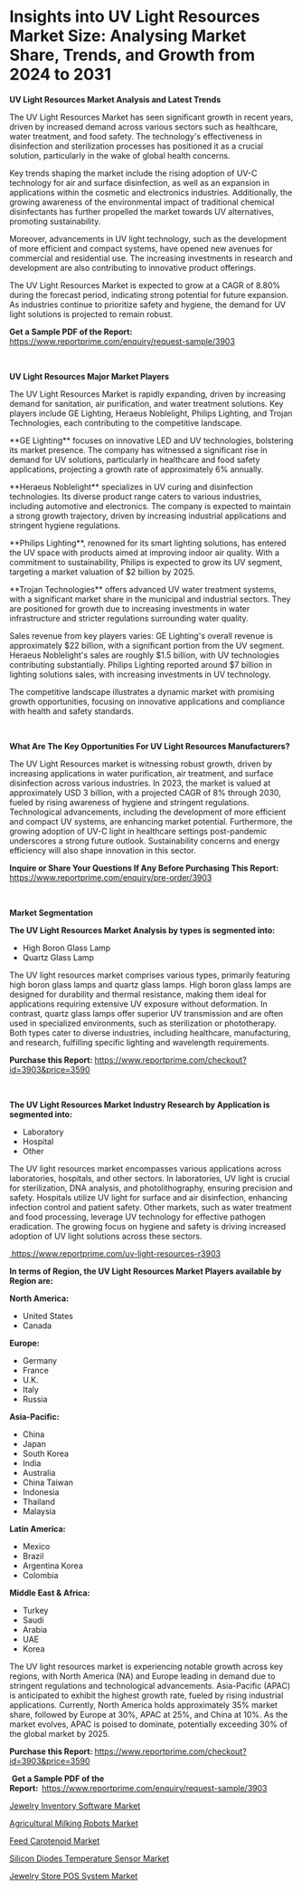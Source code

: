 <p><h1>Insights into UV Light Resources Market Size: Analysing Market Share, Trends, and Growth from 2024 to 2031</h1></p><p><strong>UV Light Resources Market Analysis and Latest Trends</strong></p>
<p><p>The UV Light Resources Market has seen significant growth in recent years, driven by increased demand across various sectors such as healthcare, water treatment, and food safety. The technology's effectiveness in disinfection and sterilization processes has positioned it as a crucial solution, particularly in the wake of global health concerns. </p><p>Key trends shaping the market include the rising adoption of UV-C technology for air and surface disinfection, as well as an expansion in applications within the cosmetic and electronics industries. Additionally, the growing awareness of the environmental impact of traditional chemical disinfectants has further propelled the market towards UV alternatives, promoting sustainability.</p><p>Moreover, advancements in UV light technology, such as the development of more efficient and compact systems, have opened new avenues for commercial and residential use. The increasing investments in research and development are also contributing to innovative product offerings. </p><p>The UV Light Resources Market is expected to grow at a CAGR of 8.80% during the forecast period, indicating strong potential for future expansion. As industries continue to prioritize safety and hygiene, the demand for UV light solutions is projected to remain robust.</p></p>
<p><strong>Get a Sample PDF of the Report:&nbsp;</strong> <a href="https://www.reportprime.com/enquiry/request-sample/3903">https://www.reportprime.com/enquiry/request-sample/3903</a></p>
<p>&nbsp;</p>
<p><strong>UV Light Resources Major Market Players</strong></p>
<p><p>The UV Light Resources Market is rapidly expanding, driven by increasing demand for sanitation, air purification, and water treatment solutions. Key players include GE Lighting, Heraeus Noblelight, Philips Lighting, and Trojan Technologies, each contributing to the competitive landscape.</p><p>**GE Lighting** focuses on innovative LED and UV technologies, bolstering its market presence. The company has witnessed a significant rise in demand for UV solutions, particularly in healthcare and food safety applications, projecting a growth rate of approximately 6% annually.</p><p>**Heraeus Noblelight** specializes in UV curing and disinfection technologies. Its diverse product range caters to various industries, including automotive and electronics. The company is expected to maintain a strong growth trajectory, driven by increasing industrial applications and stringent hygiene regulations.</p><p>**Philips Lighting**, renowned for its smart lighting solutions, has entered the UV space with products aimed at improving indoor air quality. With a commitment to sustainability, Philips is expected to grow its UV segment, targeting a market valuation of $2 billion by 2025.</p><p>**Trojan Technologies** offers advanced UV water treatment systems, with a significant market share in the municipal and industrial sectors. They are positioned for growth due to increasing investments in water infrastructure and stricter regulations surrounding water quality.</p><p>Sales revenue from key players varies: GE Lighting's overall revenue is approximately $22 billion, with a significant portion from the UV segment. Heraeus Noblelight's sales are roughly $1.5 billion, with UV technologies contributing substantially. Philips Lighting reported around $7 billion in lighting solutions sales, with increasing investments in UV technology.</p><p>The competitive landscape illustrates a dynamic market with promising growth opportunities, focusing on innovative applications and compliance with health and safety standards.</p></p>
<p>&nbsp;</p>
<p><strong>What Are The Key Opportunities For UV Light Resources Manufacturers?</strong></p>
<p><p>The UV Light Resources market is witnessing robust growth, driven by increasing applications in water purification, air treatment, and surface disinfection across various industries. In 2023, the market is valued at approximately USD 3 billion, with a projected CAGR of 8% through 2030, fueled by rising awareness of hygiene and stringent regulations. Technological advancements, including the development of more efficient and compact UV systems, are enhancing market potential. Furthermore, the growing adoption of UV-C light in healthcare settings post-pandemic underscores a strong future outlook. Sustainability concerns and energy efficiency will also shape innovation in this sector.</p></p>
<p><strong>Inquire or Share Your Questions If Any Before Purchasing This Report:</strong> <a href="https://www.reportprime.com/enquiry/pre-order/3903">https://www.reportprime.com/enquiry/pre-order/3903</a></p>
<p>&nbsp;</p>
<p><strong>Market Segmentation</strong></p>
<p><strong>The UV Light Resources Market Analysis by types is segmented into:</strong></p>
<p><ul><li>High Boron Glass Lamp</li><li>Quartz Glass Lamp</li></ul></p>
<p><p>The UV light resources market comprises various types, primarily featuring high boron glass lamps and quartz glass lamps. High boron glass lamps are designed for durability and thermal resistance, making them ideal for applications requiring extensive UV exposure without deformation. In contrast, quartz glass lamps offer superior UV transmission and are often used in specialized environments, such as sterilization or phototherapy. Both types cater to diverse industries, including healthcare, manufacturing, and research, fulfilling specific lighting and wavelength requirements.</p></p>
<p><strong>Purchase this Report:&nbsp;</strong><a href="https://www.reportprime.com/checkout?id=3903&price=3590">https://www.reportprime.com/checkout?id=3903&price=3590</a></p>
<p>&nbsp;</p>
<p><strong>The UV Light Resources Market Industry Research by Application is segmented into:</strong></p>
<p><ul><li>Laboratory</li><li>Hospital</li><li>Other</li></ul></p>
<p><p>The UV light resources market encompasses various applications across laboratories, hospitals, and other sectors. In laboratories, UV light is crucial for sterilization, DNA analysis, and photolithography, ensuring precision and safety. Hospitals utilize UV light for surface and air disinfection, enhancing infection control and patient safety. Other markets, such as water treatment and food processing, leverage UV technology for effective pathogen eradication. The growing focus on hygiene and safety is driving increased adoption of UV light solutions across these sectors.</p></p>
<p><a href="https://www.reportprime.com/uv-light-resources-r3903">&nbsp;https://www.reportprime.com/uv-light-resources-r3903</a></p>
<p><strong>In terms of Region, the UV Light Resources Market Players available by Region are:</strong></p>
<p>
    <p> <strong> North America: </strong>
        <ul>
            <li>United States</li>
            <li>Canada</li>
        </ul>
        </p> 
    <p> <strong> Europe: </strong>
        <ul>
            <li>Germany</li>
            <li>France</li>
            <li>U.K.</li>
            <li>Italy</li>
            <li>Russia</li>
        </ul>
        </p> 
    <p> <strong> Asia-Pacific: </strong>
        <ul>
            <li>China</li>
            <li>Japan</li>
            <li>South Korea</li>
            <li>India</li>
            <li>Australia</li>
            <li>China Taiwan</li>
            <li>Indonesia</li>
            <li>Thailand</li>
            <li>Malaysia</li>
        </ul>
        </p> 
    <p> <strong> Latin America: </strong>
        <ul>
            <li>Mexico</li>
            <li>Brazil</li>
            <li>Argentina Korea</li>
            <li>Colombia</li>
        </ul>
        </p> 
    <p> <strong> Middle East & Africa: </strong>
        <ul>
            <li>Turkey</li>
            <li>Saudi</li>
            <li>Arabia</li>
            <li>UAE</li>
            <li>Korea</li>
        </ul>
    </p>
    </p>
<p><p>The UV light resources market is experiencing notable growth across key regions, with North America (NA) and Europe leading in demand due to stringent regulations and technological advancements. Asia-Pacific (APAC) is anticipated to exhibit the highest growth rate, fueled by rising industrial applications. Currently, North America holds approximately 35% market share, followed by Europe at 30%, APAC at 25%, and China at 10%. As the market evolves, APAC is poised to dominate, potentially exceeding 30% of the global market by 2025.</p></p>
<p><strong>Purchase this Report: </strong><a href="https://www.reportprime.com/checkout?id=3903&price=3590">https://www.reportprime.com/checkout?id=3903&price=3590</a></p>
<p>&nbsp;<strong>Get a Sample PDF of the Report:&nbsp;&nbsp;</strong><a href="https://www.reportprime.com/enquiry/request-sample/3903">https://www.reportprime.com/enquiry/request-sample/3903</a></p>
<p><strong></strong></p>
<p><p><a href="https://www.linkedin.com/pulse/jewelry-inventory-software-market-emerging-trends-future-prospects-h2eae?trackingId=ayANdtNkTfuEHGbr%2FBNndg%3D%3D">Jewelry Inventory Software Market</a></p><p><a href="https://issuu.com/reportprime-2/docs/agricultural-milking-robots-market-_16619b6f31a918">Agricultural Milking Robots Market</a></p><p><a href="https://issuu.com/reportprime-2/docs/feed-carotenoid-market-size-2030.pp_93f44f361a274e">Feed Carotenoid Market</a></p><p><a href="https://github.com/WillieWoodard/Market-Research-Report-List-6/blob/main/silicon-diodes-temperature-sensor-market.md">Silicon Diodes Temperature Sensor Market</a></p><p><a href="https://www.linkedin.com/pulse/future-innovation-global-jewelry-store-pos-system-market-growth-kawbe?trackingId=vtHEOb%2FiSH6B%2B7cnQ5O4cw%3D%3D">Jewelry Store POS System Market</a></p></p>